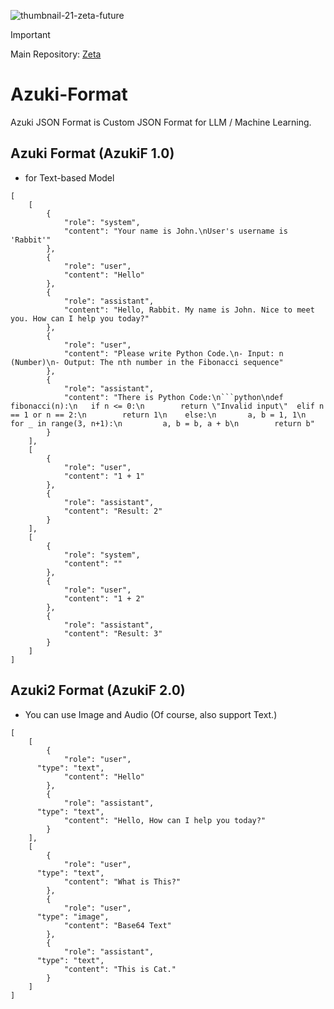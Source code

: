 ![thumbnail-21-zeta-future](https://github.com/user-attachments/assets/1c5fdb56-f660-42ad-9507-88c88d24a09a)

> [!IMPORTANT]
> Main Repository: [Zeta](https://github.com/DiamondGotCat/Zeta)

# Azuki-Format
Azuki JSON Format is Custom JSON Format for LLM / Machine Learning.

## Azuki Format (AzukiF 1.0)

- for Text-based Model

```
[
	[
        {
			"role": "system",
			"content": "Your name is John.\nUser's username is 'Rabbit'"
		},
		{
			"role": "user",
			"content": "Hello"
		},
		{
			"role": "assistant",
			"content": "Hello, Rabbit. My name is John. Nice to meet you. How can I help you today?"
		},
		{
			"role": "user",
			"content": "Please write Python Code.\n- Input: n (Number)\n- Output: The nth number in the Fibonacci sequence"
		},
		{
			"role": "assistant",
			"content": "There is Python Code:\n```python\ndef fibonacci(n):\n   if n <= 0:\n        return \"Invalid input\"  elif n == 1 or n == 2:\n        return 1\n    else:\n       a, b = 1, 1\n       for _ in range(3, n+1):\n         a, b = b, a + b\n        return b"
		}
	],
    [
		{
			"role": "user",
			"content": "1 + 1"
		},
		{
			"role": "assistant",
			"content": "Result: 2"
		}
	],
    [
        {
			"role": "system",
			"content": ""
		},
		{
			"role": "user",
			"content": "1 + 2"
		},
		{
			"role": "assistant",
			"content": "Result: 3"
		}
	]
]
```

## Azuki2 Format (AzukiF 2.0)
- You can use Image and Audio (Of course, also support Text.)

```
[
	[
		{
			"role": "user",
      "type": "text",
			"content": "Hello"
		},
		{
			"role": "assistant",
      "type": "text",
			"content": "Hello, How can I help you today?"
		}
	],
	[
		{
			"role": "user",
      "type": "text",
			"content": "What is This?"
		},
		{
			"role": "user",
      "type": "image",
			"content": "Base64 Text"
		},
		{
			"role": "assistant",
      "type": "text",
			"content": "This is Cat."
		}
	]
]
```
